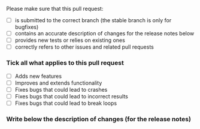 Please make sure that this pull request:

- [ ] is submitted to the correct branch (the stable branch is only for bugfixes)
- [ ] contains an accurate description of changes for the release notes below
- [ ] provides new tests or relies on existing ones
- [ ] correctly refers to other issues and related pull requests

### Tick all what applies to this pull request

- [ ] Adds new features
- [ ] Improves and extends functionality
- [ ] Fixes bugs that could lead to crashes
- [ ] Fixes bugs that could lead to incorrect results
- [ ] Fixes bugs that could lead to break loops

### Write below the description of changes (for the release notes)
